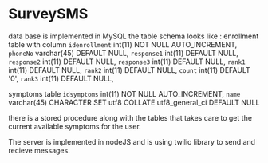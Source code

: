 # SurveySMS
data base is implemented in MySQL the table schema looks like :
enrollment table with column
 `idenrollment` int(11) NOT NULL AUTO_INCREMENT,
  `phoneNo` varchar(45) DEFAULT NULL,
  `response1` int(11) DEFAULT NULL,
  `response2` int(11) DEFAULT NULL,
  `response3` int(11) DEFAULT NULL,
  `rank1` int(11) DEFAULT NULL,
  `rank2` int(11) DEFAULT NULL,
  `count` int(11) DEFAULT '0',
  `rank3` int(11) DEFAULT NULL,
  
symptoms table
 `idsymptoms` int(11) NOT NULL AUTO_INCREMENT,
  `name` varchar(45) CHARACTER SET utf8 COLLATE utf8_general_ci DEFAULT NULL

there is a stored procedure along with the tables that takes care to get the current available symptoms for the user.

The server is implemented in nodeJS and is using twilio library to send and recieve messages.

